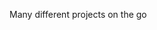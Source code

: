 Many different projects on the go
<!---
Leigh-Herman/Leigh-Herman is a ✨ special ✨ repository because its `README.md` (this file) appears on your GitHub profile.
You can click the Preview link to take a look at your changes.
--->
